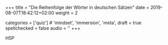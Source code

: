 +++
title = "Die Reihenfolge der Wörter in deutschen Sätzen"
date =  2019-08-07T18:42:12+02:00
weight = 2

categories = ['quiz'] # 'mindset', 'immersion', 'meta',
draft = true
spellchecked = false
audio = ''
+++

H5P
